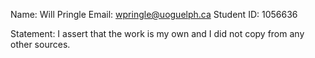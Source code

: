 Name: 		Will Pringle
Email:		wpringle@uoguelph.ca
Student ID:	1056636

Statement:	I assert that the work is my own and I
			did not copy from any other sources.